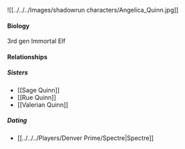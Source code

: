 ![[../../../Images/shadowrun characters/Angelica_Quinn.jpg]]

#### Biology
3rd gen Immortal Elf

#### Relationships
##### Sisters
- [[Sage Quinn]]
- [[Rue Quinn]]
- [[Valerian Quinn]]

##### Dating
- [[../../../Players/Denver Prime/Spectre|Spectre]]